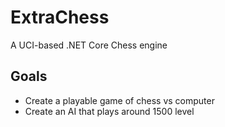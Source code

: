 # ExtraChess
A UCI-based .NET Core Chess engine

## Goals
 - Create a playable game of chess vs computer
 - Create an AI that plays around 1500 level

